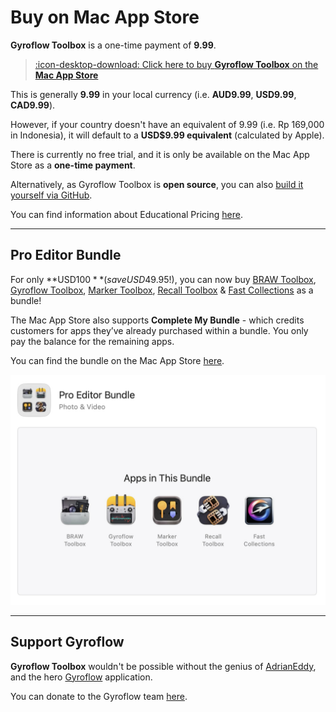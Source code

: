 # Buy on Mac App Store

**Gyroflow Toolbox** is a one-time payment of **9.99**.

> [:icon-desktop-download: Click here to buy **Gyroflow Toolbox** on the **Mac App Store**](https://apps.apple.com/au/app/gyroflow-toolbox/id1667462993?mt=12)

This is generally **9.99** in your local currency (i.e. **AUD9.99**, **USD9.99**, **CAD9.99**).

However, if your country doesn't have an equivalent of 9.99 (i.e. Rp 169,000 in Indonesia), it will default to a **USD$9.99 equivalent** (calculated by Apple).

There is currently no free trial, and it is only be available on the Mac App Store as a **one-time payment**.

Alternatively, as Gyroflow Toolbox is **open source**, you can also [build it yourself via GitHub](https://github.com/latenitefilms/GyroflowToolbox).

You can find information about Educational Pricing [here](https://gyroflowtoolbox.io/educational/).

---

## Pro Editor Bundle

For only **USD$100** (save USD$49.95!), you can now buy [BRAW Toolbox](https://brawtoolbox.io), [Gyroflow Toolbox](https://gyroflowtoolbox.io), [Marker Toolbox](https://markertoolbox.io), [Recall Toolbox](https://recalltoolbox.io) & [Fast Collections](https://fastcollections.io) as a bundle!

The Mac App Store also supports **Complete My Bundle** - which credits customers for apps they’ve already purchased within a bundle. You only pay the balance for the remaining apps.

You can find the bundle on the Mac App Store [here](https://itunes.apple.com/us/app-bundle/id1717681153?mt=12).

![](/static/pro-editor-bundle.jpg)

---

## Support Gyroflow

**Gyroflow Toolbox** wouldn't be possible without the genius of [AdrianEddy](https://github.com/AdrianEddy), and the hero [Gyroflow](https://gyroflow.xyz) application.

You can donate to the Gyroflow team [here](https://gyroflow.xyz/donate).